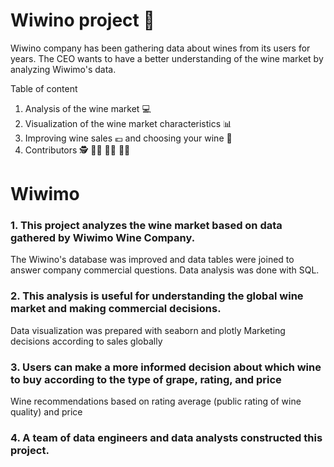 # Wiwino project :wine_glass:
Wiwino company has been gathering data about wines from its users for years. The CEO wants to have a better understanding of the wine market by analyzing Wiwimo's data. 

Table of content
1. Analysis of the wine market :computer:
2. Visualization of the wine market characteristics :bar_chart:
3. Improving wine sales :euro: and choosing your wine :champagne:
4. Contributors :detective: :man_technologist: :man_scientist: :superhero_woman:
   
# Wiwimo
### 1. This project analyzes the wine market based on data gathered by Wiwimo Wine Company.
The Wiwino's database was improved and data tables were joined to answer company commercial questions.
Data analysis was done with SQL.

### 2. This analysis is useful for understanding the global wine market and making commercial decisions.
Data visualization was prepared with seaborn and plotly
Marketing decisions according to sales globally

### 3. Users can make a more informed decision about which wine to buy according to the type of grape, rating, and price
Wine recommendations based on rating average (public rating of wine quality) and price

### 4. A team of data engineers and data analysts constructed this project.
